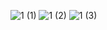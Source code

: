 ![1 (1)](https://github.com/DevMehedi-CE/authentication/assets/116740305/ed6c9586-abe0-4d0b-bc30-fb7bbc8afbc5)
![1 (2)](https://github.com/DevMehedi-CE/authentication/assets/116740305/d5ddaf47-7fc7-4cd5-99a5-07f6535f71c6)
![1 (3)](https://github.com/DevMehedi-CE/authentication/assets/116740305/86e1a7dd-1080-49ed-a2a0-94480e296ab0)
